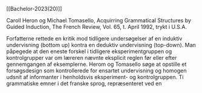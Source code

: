 [[Bachelor-2023(20)]]


Caroll Heron og Michael Tomasello, Acquirring Grammatical Structures by Guided Induction, The French Review, Vol. 65, t. April 1992, trykt i U.S.A.

Forfatterne rettede en kritik mod tidligere undersøgelser af en induktiv undervisning (bottom up) kontra en deduktiv undervisning (top-down). Man påpegede at den eneste forskel i tidligere eksperimentgruppen og kontrolgrupper var om læreren nævnte eksplicit reglen før eller efter gennemgangen af eksemplerne.  Herom og Tomasello søge at opstille et forsøgsdesign som kontrollerede for ensartet undervisning og homogen udsnit af informanter i henholdsvis eksperiment- og kontrolgruppen. Ti grammatiske emner i det franske sprog, repræsenteret ved en 